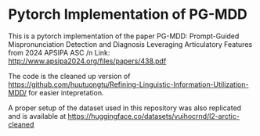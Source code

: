 # Pytorch Implementation of PG-MDD

This is a pytorch implementation of the paper PG-MDD: Prompt-Guided Mispronunciation Detection and Diagnosis Leveraging Articulatory Features from 2024 APSIPA ASC /n
Link: http://www.apsipa2024.org/files/papers/438.pdf

The code is the cleaned up version of https://github.com/huutuongtu/Refining-Linguistic-Information-Utilization-MDD/ for easier intepretation.

A proper setup of the dataset used in this repository was also replicated and is available at https://huggingface.co/datasets/vuihocrnd/l2-arctic-cleaned
